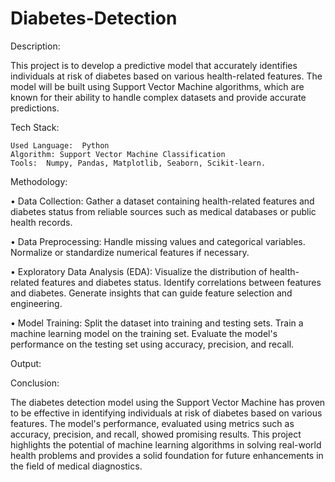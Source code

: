 # Diabetes-Detection

Description:

This project is to develop a predictive model that accurately identifies individuals at risk of diabetes based on various health-related features. The model will be built using Support Vector Machine algorithms, which are known for their ability to handle complex datasets and provide accurate predictions.

Tech Stack:

	Used Language:  Python 
	Algorithm: Support Vector Machine Classification
	Tools:  Numpy, Pandas, Matplotlib, Seaborn, Scikit-learn.
 
Methodology:

•  Data Collection:
  Gather a dataset containing health-related features and diabetes status from reliable sources such as medical databases or public health records.

•  Data Preprocessing:
	Handle missing values and categorical variables.
	Normalize or standardize numerical features if necessary.

•  Exploratory Data Analysis (EDA):
	Visualize the distribution of health-related features and diabetes status.
	Identify correlations between features and diabetes.
	Generate insights that can guide feature selection and engineering.

•  Model Training:
	Split the dataset into training and testing sets.
	Train a machine learning model on the training set.
	Evaluate the model's performance on the testing set using accuracy, precision, and recall.

Output:


Conclusion:

The diabetes detection model using the Support Vector Machine has proven to be effective in identifying individuals at risk of diabetes based on various features. The model's performance, evaluated using metrics such as accuracy, precision, and recall, showed promising results. This project highlights the potential of machine learning algorithms in solving real-world health problems and provides a solid foundation for future enhancements in the field of medical diagnostics.


